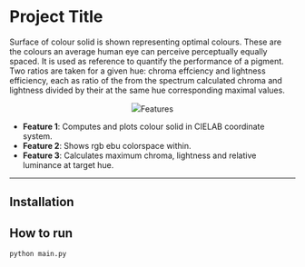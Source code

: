 # Project Title

Surface of colour solid is shown representing optimal colours. These are the colours an average human eye can perceive perceptually equally spaced.
It is used as reference to quantify the performance of a pigment. Two ratios are taken for a given hue: chroma effciency and lightness efficiency,
each as ratio of the from the spectrum calculated chroma and lightness divided by their at the same hue corresponding maximal values.

<p align="center">
  <img src="GIF/rosch_macadam_colour_solid_rotation_opacity10.gif
---

## Features
- **Feature 1**: Computes and plots colour solid in CIELAB coordinate system.
- **Feature 2**: Shows rgb ebu colorspace within.
- **Feature 3**: Calculates maximum chroma, lightness and relative luminance at target hue.

---

## Installation

## How to run
```bash
python main.py
